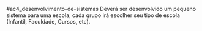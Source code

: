 #ac4_desenvolvimento-de-sistemas
Deverá ser desenvolvido um pequeno sistema para uma escola, cada grupo irá escolher seu tipo de escola (Infantil, Faculdade, Cursos, etc).

